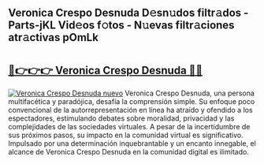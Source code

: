 ## Veronica Crespo Desnuda D𝚎sn𝚞dos filtr𝚊dos - Parts-jKL Vid𝚎os f𝚘tos - N𝚞evas filtr𝚊ciones atr𝚊ctivas pOmLk

# <h2><a href="http://mb6hoeo.tromn.icu/?c=Veronica+Crespo+Desnuda">🔗👉👉👉 Veronica Crespo Desnuda 🔗🔗</a></h2>

[![Veronica Crespo Desnuda nuevo](https://i.imgur.com/pEAQMta.gif)](http://mb6hoeo.tromn.icu/?c=Veronica+Crespo+Desnuda)
Veronica Crespo Desnuda, una persona multifacética y paradójica, desafía la comprensión simple. Su enfoque poco convencional de la autorrepresentación en línea ha atraído y ofendido a los espectadores, estimulando debates sobre moralidad, privacidad y las complejidades de las sociedades virtuales. A pesar de la incertidumbre de sus próximos pasos, su impacto en la comunidad virtual es significativo. Impulsado por una determinación inquebrantable y un encanto innegable, el alcance de Veronica Crespo Desnuda en la comunidad digital es ilimitado.
